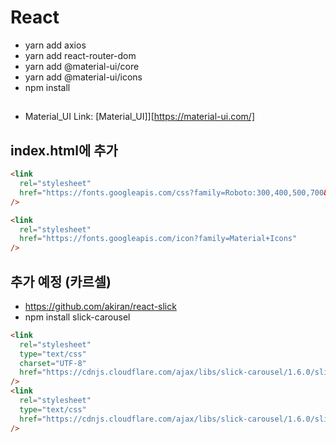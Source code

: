 # React

- yarn add axios
- yarn add react-router-dom
- yarn add @material-ui/core
- yarn add @material-ui/icons
- npm install

##

- Material_UI
  Link: [Material_UI]][https://material-ui.com/]

## index.html에 추가

```html
<link
  rel="stylesheet"
  href="https://fonts.googleapis.com/css?family=Roboto:300,400,500,700&display=swap"
/>

<link
  rel="stylesheet"
  href="https://fonts.googleapis.com/icon?family=Material+Icons"
/>
```

## 추가 예정 (카르셀)

- https://github.com/akiran/react-slick
- npm install slick-carousel

```html
<link
  rel="stylesheet"
  type="text/css"
  charset="UTF-8"
  href="https://cdnjs.cloudflare.com/ajax/libs/slick-carousel/1.6.0/slick.min.css"
/>
<link
  rel="stylesheet"
  type="text/css"
  href="https://cdnjs.cloudflare.com/ajax/libs/slick-carousel/1.6.0/slick-theme.min.css"
/>
```
